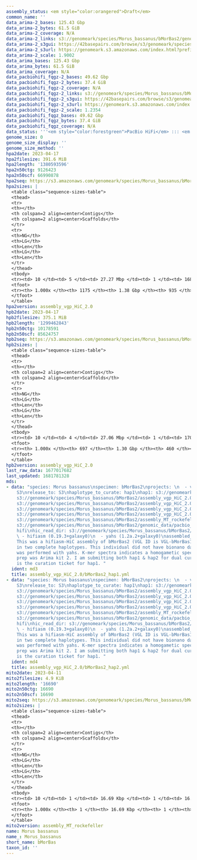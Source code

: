 ```yaml
---
assembly_status: <em style="color:orangered">Draft</em>
common_name: ''
data_arima-2_bases: 125.43 Gbp
data_arima-2_bytes: 61.5 GiB
data_arima-2_coverage: N/A
data_arima-2_links: s3://genomeark/species/Morus_bassanus/bMorBas2/genomic_data/arima/<br>
data_arima-2_s3gui: https://42basepairs.com/browse/s3/genomeark/species/Morus_bassanus/bMorBas2/genomic_data/arima/
data_arima-2_s3url: https://genomeark.s3.amazonaws.com/index.html?prefix=species/Morus_bassanus/bMorBas2/genomic_data/arima/
data_arima-2_scale: 1.9002
data_arima_bases: 125.43 Gbp
data_arima_bytes: 61.5 GiB
data_arima_coverage: N/A
data_pacbiohifi_fqgz-2_bases: 49.62 Gbp
data_pacbiohifi_fqgz-2_bytes: 37.4 GiB
data_pacbiohifi_fqgz-2_coverage: N/A
data_pacbiohifi_fqgz-2_links: s3://genomeark/species/Morus_bassanus/bMorBas2/genomic_data/pacbio_hifi/<br>
data_pacbiohifi_fqgz-2_s3gui: https://42basepairs.com/browse/s3/genomeark/species/Morus_bassanus/bMorBas2/genomic_data/pacbio_hifi/
data_pacbiohifi_fqgz-2_s3url: https://genomeark.s3.amazonaws.com/index.html?prefix=species/Morus_bassanus/bMorBas2/genomic_data/pacbio_hifi/
data_pacbiohifi_fqgz-2_scale: 1.2354
data_pacbiohifi_fqgz_bases: 49.62 Gbp
data_pacbiohifi_fqgz_bytes: 37.4 GiB
data_pacbiohifi_fqgz_coverage: N/A
data_status: '''<em style="color:forestgreen">PacBio HiFi</em> ::: <em style="color:forestgreen">Arima</em>'''
genome_size: 0
genome_size_display: ''
genome_size_method: ''
hpa2date: 2023-04-17
hpa2filesize: 391.6 MiB
hpa2length: '1380593596'
hpa2n50ctg: 9126423
hpa2n50scf: 66990878
hpa2seq: https://s3.amazonaws.com/genomeark/species/Morus_bassanus/bMorBas2/assembly_vgp_HiC_2.0/bMorBas2.HiC.hap1.20230417.fasta.gz
hpa2sizes: |
  <table class="sequence-sizes-table">
  <thead>
  <tr>
  <th></th>
  <th colspan=2 align=center>Contigs</th>
  <th colspan=2 align=center>Scaffolds</th>
  </tr>
  <tr>
  <th>NG</th>
  <th>LG</th>
  <th>Len</th>
  <th>LG</th>
  <th>Len</th>
  </tr>
  </thead>
  <tbody>
  <tr><td> 10 </td><td> 5 </td><td> 27.27 Mbp </td><td> 1 </td><td> 168.77 Mbp </td></tr><tr><td> 20 </td><td> 11 </td><td> 18.70 Mbp </td><td> 2 </td><td> 134.71 Mbp </td></tr><tr><td> 30 </td><td> 19 </td><td> 16.88 Mbp </td><td> 3 </td><td> 116.62 Mbp </td></tr><tr><td> 40 </td><td> 29 </td><td> 12.21 Mbp </td><td> 5 </td><td> 85.50 Mbp </td></tr><tr style="background-color:#cccccc;"><td> 50 </td><td> 42 </td><td style="background-color:#88ff88;"> 9.13 Mbp </td><td> 7 </td><td style="background-color:#88ff88;"> 66.99 Mbp </td></tr><tr><td> 60 </td><td> 61 </td><td> 6.12 Mbp </td><td> 9 </td><td> 45.46 Mbp </td></tr><tr><td> 70 </td><td> 87 </td><td> 4.35 Mbp </td><td> 13 </td><td> 30.86 Mbp </td></tr><tr><td> 80 </td><td> 127 </td><td> 2.71 Mbp </td><td> 19 </td><td> 13.42 Mbp </td></tr><tr><td> 90 </td><td> 208 </td><td> 1.04 Mbp </td><td> 42 </td><td> 1.94 Mbp </td></tr><tr><td> 100 </td><td> 1175 </td><td> 10.74 Kbp </td><td> 935 </td><td> 10.74 Kbp </td></tr></tbody>
  <tfoot>
  <tr><th> 1.000x </th><th> 1175 </th><th> 1.38 Gbp </th><th> 935 </th><th> 1.38 Gbp </th></tr>
  </tfoot>
  </table>
hpa2version: assembly_vgp_HiC_2.0
hpb2date: 2023-04-17
hpb2filesize: 375.1 MiB
hpb2length: '1299462843'
hpb2n50ctg: 10178591
hpb2n50scf: 85624757
hpb2seq: https://s3.amazonaws.com/genomeark/species/Morus_bassanus/bMorBas2/assembly_vgp_HiC_2.0/bMorBas2.HiC.hap2.20230417.fasta.gz
hpb2sizes: |
  <table class="sequence-sizes-table">
  <thead>
  <tr>
  <th></th>
  <th colspan=2 align=center>Contigs</th>
  <th colspan=2 align=center>Scaffolds</th>
  </tr>
  <tr>
  <th>NG</th>
  <th>LG</th>
  <th>Len</th>
  <th>LG</th>
  <th>Len</th>
  </tr>
  </thead>
  <tbody>
  <tr><td> 10 </td><td> 4 </td><td> 27.06 Mbp </td><td> 1 </td><td> 170.18 Mbp </td></tr><tr><td> 20 </td><td> 11 </td><td> 18.65 Mbp </td><td> 2 </td><td> 135.25 Mbp </td></tr><tr><td> 30 </td><td> 19 </td><td> 14.02 Mbp </td><td> 3 </td><td> 117.30 Mbp </td></tr><tr><td> 40 </td><td> 29 </td><td> 11.97 Mbp </td><td> 5 </td><td> 85.67 Mbp </td></tr><tr style="background-color:#cccccc;"><td> 50 </td><td> 40 </td><td style="background-color:#88ff88;"> 10.18 Mbp </td><td> 6 </td><td style="background-color:#88ff88;"> 85.62 Mbp </td></tr><tr><td> 60 </td><td> 55 </td><td> 7.60 Mbp </td><td> 8 </td><td> 46.53 Mbp </td></tr><tr><td> 70 </td><td> 76 </td><td> 4.78 Mbp </td><td> 11 </td><td> 37.27 Mbp </td></tr><tr><td> 80 </td><td> 107 </td><td> 3.45 Mbp </td><td> 16 </td><td> 25.04 Mbp </td></tr><tr><td> 90 </td><td> 166 </td><td> 1.48 Mbp </td><td> 24 </td><td> 9.16 Mbp </td></tr><tr><td> 100 </td><td> 697 </td><td> 9.93 Kbp </td><td> 460 </td><td> 9.93 Kbp </td></tr></tbody>
  <tfoot>
  <tr><th> 1.000x </th><th> 697 </th><th> 1.30 Gbp </th><th> 460 </th><th> 1.30 Gbp </th></tr>
  </tfoot>
  </table>
hpb2version: assembly_vgp_HiC_2.0
last_raw_data: 1677017682
last_updated: 1681781328
mds:
- data: "species: Morus bassanus\nspecimen: bMorBas2\nprojects: \n  - vgp\ndata_location:
    S3\nrelease_to: S3\nhaplotype_to_curate: hap1\nhap1: s3://genomeark/species/Morus_bassanus/bMorBas2/assembly_vgp_HiC_2.0/bMorBas2.HiC.hap1.20230417.fasta.gz\nhap2:
    s3://genomeark/species/Morus_bassanus/bMorBas2/assembly_vgp_HiC_2.0/bMorBas2.HiC.hap2.20230417.fasta.gz\npretext_hap1:
    s3://genomeark/species/Morus_bassanus/bMorBas2/assembly_vgp_HiC_2.0/evaluation/hap1/pretext/bMorBas2_hap1__s2_heatmap.pretext\npretext_hap2:
    s3://genomeark/species/Morus_bassanus/bMorBas2/assembly_vgp_HiC_2.0/evaluation/hap2/pretext/bMorBas2_hap2__s2_heatmap.pretext\nkmer_spectra_img:
    s3://genomeark/species/Morus_bassanus/bMorBas2/assembly_vgp_HiC_2.0/evaluation/merqury/bMorBas2_png/\nmito:
    s3://genomeark/species/Morus_bassanus/bMorBas2/assembly_MT_rockefeller/bMorBas2.MT.20230411.fasta.gz\npacbio_read_dir:
    s3://genomeark/species/Morus_bassanus/bMorBas2/genomic_data/pacbio_hifi/\npacbio_read_type:
    hifi\nhic_read_dir: s3://genomeark/species/Morus_bassanus/bMorBas2/genomic_data/arima/\npipeline:\n
    \ - hifiasm (0.19.3+galaxy0)\n  - yahs (1.2a.2+galaxy0)\nassembled_by_group: Rockefeller\nnotes:
    This was a hifiasm-HiC assembly of bMorBas2 (VGL ID is VGL-bMorBas1), resulting
    in two complete haplotypes. This individual did not have bionano data. HiC scaffolding
    was performed with yahs. K-mer spectra indicates a homogametic specimen. The HiC
    prep was Arima kit 2. I am submitting both hap1 & hap2 for dual curation. This
    is the curation ticket for hap1. "
  ident: md3
  title: assembly_vgp_HiC_2.0/bMorBas2_hap1.yml
- data: "species: Morus bassanus\nspecimen: bMorBas2\nprojects: \n  - vgp\ndata_location:
    S3\nrelease_to: S3\nhaplotype_to_curate: hap1\nhap1: s3://genomeark/species/Morus_bassanus/bMorBas2/assembly_vgp_HiC_2.0/bMorBas2.HiC.hap1.20230417.fasta.gz\nhap2:
    s3://genomeark/species/Morus_bassanus/bMorBas2/assembly_vgp_HiC_2.0/bMorBas2.HiC.hap2.20230417.fasta.gz\npretext_hap1:
    s3://genomeark/species/Morus_bassanus/bMorBas2/assembly_vgp_HiC_2.0/evaluation/hap1/pretext/bMorBas2_hap1__s2_heatmap.pretext\npretext_hap2:
    s3://genomeark/species/Morus_bassanus/bMorBas2/assembly_vgp_HiC_2.0/evaluation/hap2/pretext/bMorBas2_hap2__s2_heatmap.pretext\nkmer_spectra_img:
    s3://genomeark/species/Morus_bassanus/bMorBas2/assembly_vgp_HiC_2.0/evaluation/merqury/bMorBas2_png/\nmito:
    s3://genomeark/species/Morus_bassanus/bMorBas2/assembly_MT_rockefeller/bMorBas2.MT.20230411.fasta.gz\npacbio_read_dir:
    s3://genomeark/species/Morus_bassanus/bMorBas2/genomic_data/pacbio_hifi/\npacbio_read_type:
    hifi\nhic_read_dir: s3://genomeark/species/Morus_bassanus/bMorBas2/genomic_data/arima/\npipeline:\n
    \ - hifiasm (0.19.3+galaxy0)\n  - yahs (1.2a.2+galaxy0)\nassembled_by_group: Rockefeller\nnotes:
    This was a hifiasm-HiC assembly of bMorBas2 (VGL ID is VGL-bMorBas1), resulting
    in two complete haplotypes. This individual did not have bionano data. HiC scaffolding
    was performed with yahs. K-mer spectra indicates a homogametic specimen. The HiC
    prep was Arima kit 2. I am submitting both hap1 & hap2 for dual curation. This
    is the curation ticket for hap1. "
  ident: md4
  title: assembly_vgp_HiC_2.0/bMorBas2_hap2.yml
mito2date: 2023-04-11
mito2filesize: 4.9 KiB
mito2length: '16690'
mito2n50ctg: 16690
mito2n50scf: 16690
mito2seq: https://s3.amazonaws.com/genomeark/species/Morus_bassanus/bMorBas2/assembly_MT_rockefeller/bMorBas2.MT.20230411.fasta.gz
mito2sizes: |
  <table class="sequence-sizes-table">
  <thead>
  <tr>
  <th></th>
  <th colspan=2 align=center>Contigs</th>
  <th colspan=2 align=center>Scaffolds</th>
  </tr>
  <tr>
  <th>NG</th>
  <th>LG</th>
  <th>Len</th>
  <th>LG</th>
  <th>Len</th>
  </tr>
  </thead>
  <tbody>
  <tr><td> 10 </td><td> 1 </td><td> 16.69 Kbp </td><td> 1 </td><td> 16.69 Kbp </td></tr><tr><td> 20 </td><td> 1 </td><td> 16.69 Kbp </td><td> 1 </td><td> 16.69 Kbp </td></tr><tr><td> 30 </td><td> 1 </td><td> 16.69 Kbp </td><td> 1 </td><td> 16.69 Kbp </td></tr><tr><td> 40 </td><td> 1 </td><td> 16.69 Kbp </td><td> 1 </td><td> 16.69 Kbp </td></tr><tr style="background-color:#cccccc;"><td> 50 </td><td> 1 </td><td style="background-color:#ff8888;"> 16.69 Kbp </td><td> 1 </td><td style="background-color:#ff8888;"> 16.69 Kbp </td></tr><tr><td> 60 </td><td> 1 </td><td> 16.69 Kbp </td><td> 1 </td><td> 16.69 Kbp </td></tr><tr><td> 70 </td><td> 1 </td><td> 16.69 Kbp </td><td> 1 </td><td> 16.69 Kbp </td></tr><tr><td> 80 </td><td> 1 </td><td> 16.69 Kbp </td><td> 1 </td><td> 16.69 Kbp </td></tr><tr><td> 90 </td><td> 1 </td><td> 16.69 Kbp </td><td> 1 </td><td> 16.69 Kbp </td></tr><tr><td> 100 </td><td> 1 </td><td> 16.69 Kbp </td><td> 1 </td><td> 16.69 Kbp </td></tr></tbody>
  <tfoot>
  <tr><th> 1.000x </th><th> 1 </th><th> 16.69 Kbp </th><th> 1 </th><th> 16.69 Kbp </th></tr>
  </tfoot>
  </table>
mito2version: assembly_MT_rockefeller
name: Morus bassanus
name_: Morus_bassanus
short_name: bMorBas
taxon_id: ''
---
```

